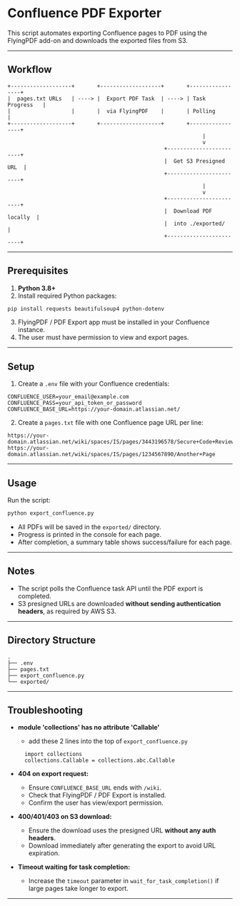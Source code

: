 # Confluence PDF Exporter

This script automates exporting Confluence pages to PDF using the FlyingPDF add-on and downloads the exported files from S3.

---

## Workflow

```text
+-------------------+       +-------------------+       +-----------------+
|  pages.txt URLs   | ----> |  Export PDF Task  | ----> | Task Progress   |
|                   |       |  via FlyingPDF    |       | Polling         |
+-------------------+       +-------------------+       +-----------------+
                                                             |
                                                             v
                                                 +------------------------+
                                                 |  Get S3 Presigned URL  |
                                                 +------------------------+
                                                             |
                                                             v
                                                 +------------------------+
                                                 |  Download PDF locally  |
                                                 |  into ./exported/      |
                                                 +------------------------+
```

---

## Prerequisites

1. **Python 3.8+**
2. Install required Python packages:

```bash
pip install requests beautifulsoup4 python-dotenv
```

3. FlyingPDF / PDF Export app must be installed in your Confluence instance.
4. The user must have permission to view and export pages.

---

## Setup

1. Create a `.env` file with your Confluence credentials:

```env
CONFLUENCE_USER=your_email@example.com
CONFLUENCE_PASS=your_api_token_or_password
CONFLUENCE_BASE_URL=https://your-domain.atlassian.net/
```

2. Create a `pages.txt` file with one Confluence page URL per line:

```text
https://your-domain.atlassian.net/wiki/spaces/IS/pages/3443196578/Secure+Code+Review+Process
https://your-domain.atlassian.net/wiki/spaces/IS/pages/1234567890/Another+Page
```

---

## Usage

Run the script:

```bash
python export_confluence.py
```

* All PDFs will be saved in the `exported/` directory.
* Progress is printed in the console for each page.
* After completion, a summary table shows success/failure for each page.

---

## Notes

* The script polls the Confluence task API until the PDF export is completed.
* S3 presigned URLs are downloaded **without sending authentication headers**, as required by AWS S3.

---

## Directory Structure

```text
.
├── .env
├── pages.txt
├── export_confluence.py
└── exported/
```

---

## Troubleshooting

* **module 'collections' has no attribute 'Callable'**

  * add these 2 lines into the top of `export_confluence.py`
  ```
    import collections
    collections.Callable = collections.abc.Callable
  ```

* **404 on export request:**

  * Ensure `CONFLUENCE_BASE_URL` ends with `/wiki`.
  * Check that FlyingPDF / PDF Export is installed.
  * Confirm the user has view/export permission.

* **400/401/403 on S3 download:**

  * Ensure the download uses the presigned URL **without any auth headers**.
  * Download immediately after generating the export to avoid URL expiration.

* **Timeout waiting for task completion:**

  * Increase the `timeout` parameter in `wait_for_task_completion()` if large pages take longer to export.

---
